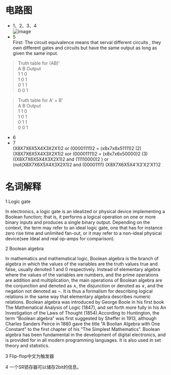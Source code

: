 # 电路图
* 1、2、3、4   
![image](http://r.photo.store.qq.com/psb?/V12BUkXq4Y4X3I/sw.oyDkL97PRlfdyscA0JnLi2OtDooyUDouTjpq.wDY!/r/dDcBAAAAAAAA)
* 5  
First: The circuit equivalence means that serval different circuits , they own different gates and circuits but have the same output as long as given the same input.   
> Truth table for (AB)'  
A B Output   
1 1 0   
1 0 1   
0 1 1   
0 0 1  

> Truth table for A' + B'  
A B Output   
1 1 0   
1 0 1   
0 1 1   
0 0 1  
* 6
* 7  
(X8X7X6X5X4X3X2X1)2 or (00001111)2 = (x8x7x6x51111)2 (2) (X8X7X6X5X4X3X2X1)2 xor (00001111)2 = (x8x7x6x50000)2 (3) ((X8X7X6X5X4X3X2X1)2 and (11110000)2 ) or (not(X8X7X6X5X4X3X2X1)2 and (00001111) (X8X7X6X5X4’X3’X2’X1’)2









# 名词解释

1 Logic gate  

In electronics, a logic gate is an idealized or physical device implementing a Boolean function; that is, it performs a logical operation on one or more binary inputs and produces a single binary output. Depending on the context, the term may refer to an ideal logic gate, one that has for instance zero rise time and unlimited fan-out, or it may refer to a non-ideal physical device(see Ideal and real op-amps for comparison).  

2 Boolean algebra  

In mathematics and mathematical logic, Boolean algebra is the branch of algebra in which the values of the variables are the truth values true and false, usually denoted 1 and 0 respectively. Instead of elementary algebra where the values of the variables are numbers, and the prime operations are addition and multiplication, the main operations of Boolean algebra are the conjunction and denoted as ∧, the disjunction or denoted as ∨, and the negation not denoted as ¬. It is thus a formalism for describing logical relations in the same way that elementary algebra describes numeric relations.
Boolean algebra was introduced by George Boole in his first book The Mathematical Analysis of Logic (1847), and set forth more fully in his An Investigation of the Laws of Thought (1854).According to Huntington, the term “Boolean algebra” was first suggested by Sheffer in 1913, although Charles Sanders Peirce in 1880 gave the title “A Boolian Algebra with One Constant” to the first chapter of his “The Simplest Mathematics”. Boolean algebra has been fundamental in the development of digital electronics, and is provided for in all modern programming languages. It is also used in set theory and statistics.  

3 Flip-flop中文为触发器  

4 一个SR锁存器可以储存2bit的信息。
